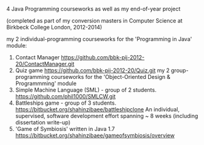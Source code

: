 4 Java Programming courseworks as well as my end-of-year project

(completed as part of my conversion masters in Computer Science at Birkbeck College London, 2012-2014)


my 2 individual-programming courseworks for the 'Programming in Java' module:
1. Contact Manager												https://github.com/bbk-pij-2012-20/ContactManager.git
2. Quiz	game													https://github.com/bbk-pij-2012-20/Quiz.git
my 2 group-programming courseworks for the 'Object-Oriented Design & Programmming' module
3. Simple Machine Language (SML)	- group of 2 students.		https://github.com/phil1000/SMLCW.git
4. Battleships game 				- group of 3 students.		https://bitbucket.org/shahinzibaee/battleshipclone
An individual, supervised, software development effort spanning ~ 8 weeks (including dissertation write-up)
5. 'Game of Symbiosis'	written in Java 1.7							https://bitbucket.org/shahinzibaee/gameofsymbiosis/overview